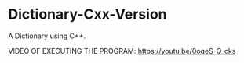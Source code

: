 # Dictionary-Cxx-Version
A Dictionary using C++.

VIDEO OF EXECUTING THE PROGRAM: https://youtu.be/0oqeS-Q_cks
